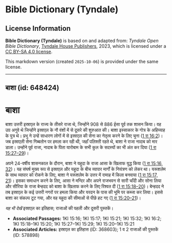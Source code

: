 # Bible Dictionary (Tyndale)

## License Information

**Bible Dictionary (Tyndale)** is based on and adapted from: _Tyndale Open Bible Dictionary_, [Tyndale House Publishers](https://tyndaleopenresources.com/), 2023, which is licensed under a [CC BY-SA 4.0 license](https://creativecommons.org/licenses/by-sa/4.0/legalcode.en).

This markdown version (created `2025-10-06`) is provided under the same license.



--------------------------------

## बाशा (id: 648424)

बाशा
====

बाशा उत्तरी इस्राएल के राज्य के तीसरे राजा थे, जिन्होंने 908 से 886 ईसा पूर्व तक शासन किया। वह उग्र अगुवे थे जिन्होंने इस्राएल के नौ वंशों में से दूसरे की शुरुआत की। बाशा इस्साकार के गोत्र के अहिय्याह के पुत्र थे। प्रभु ने उन्हें साधारण लोगों में से इस्राएल की सेना का नेतृत्व करने के लिए चुना ([1 रा 16:2](https://ref.ly/1Kgs16:2))। जब इस्राएली सेना गिब्बतोन पर हमला कर रही थी, जहाँ पलिश्ती रहते थे, बाशा ने राजा नादाब को मार डाला। उन्होंने पूर्व राजा, नादाब के पिता यारोबाम के सभी कुल के सदस्यों का भी अंत कर दिया ([1 रा 15:27–29](https://ref.ly/1Kgs15:27-1Kgs15:29))।

अपने 24\-वर्षीय शासनकाल के दौरान, बाशा ने यहूदा के राजा आसा के खिलाफ युद्ध किया ([1 रा 15:16, 32](https://ref.ly/1Kgs15:16,1Kgs15:32))। यह संघर्ष मुख्य रूप से इस्राएल और यहूदा के बीच व्यापार मार्गों के नियंत्रण को लेकर था। यरूशलेम के साथ व्यापार को रोकने के लिए, बाशा ने यरूशलेम के उत्तर में रामाह में किला बनवाया ([1 रा 15:17, 21](https://ref.ly/1Kgs15:17,1Kgs15:21))। इसका समाधान करने के लिए, आसा ने मन्दिर और अपने राजभवन से सारी चाँदी और सोना लिया और सीरिया के राजा बेन्हदद को बाशा के खिलाफ करने के लिए रिश्वत दी ([1 रा 15:18–20](https://ref.ly/1Kgs15:18-1Kgs15:20))। बेन्हदद ने तब इस्राएल के कई उत्तरी नगरों पर हमला किया और यरदन के पास की भूमि पर कब्जा कर लिया। इससे बाशा का संकल्प टूट गया, और वह यहूदा की सीमाओं से पीछे हट गए ([1 रा 15:20–21](https://ref.ly/1Kgs15:20-1Kgs15:21))।

*यह भी देखें* इस्राएल का इतिहास; राजाओं की पहली और दूसरी पुस्तकें।

* **Associated Passages:** 1KI 15:16; 1KI 15:17; 1KI 15:21; 1KI 15:32; 1KI 16:2; 1KI 15:18–1KI 15:20; 1KI 15:27–1KI 15:29; 1KI 15:20–1KI 15:21
* **Associated Articles:** इस्राएल का इतिहास  (ID: 368603); 1 व 2 राजाओं की पुस्तकें (ID: 578898)

